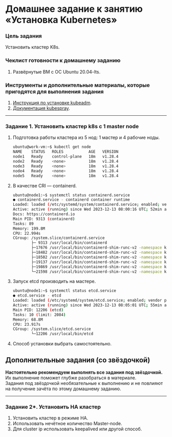 # Домашнее задание к занятию «Установка Kubernetes»

### Цель задания

Установить кластер K8s.

### Чеклист готовности к домашнему заданию

1. Развёрнутые ВМ с ОС Ubuntu 20.04-lts.


### Инструменты и дополнительные материалы, которые пригодятся для выполнения задания

1. [Инструкция по установке kubeadm](https://kubernetes.io/docs/setup/production-environment/tools/kubeadm/create-cluster-kubeadm/).
2. [Документация kubespray](https://kubespray.io/).

-----

### Задание 1. Установить кластер k8s с 1 master node

1. Подготовка работы кластера из 5 нод: 1 мастер и 4 рабочие ноды.
    ```bash
    ubuntu@work-vm:~$ kubectl get node
    NAME    STATUS   ROLES           AGE   VERSION
    node1   Ready    control-plane   18m   v1.28.4
    node2   Ready    <none>          18m   v1.28.4
    node3   Ready    <none>          18m   v1.28.4
    node4   Ready    <none>          18m   v1.28.4
    node5   Ready    <none>          18m   v1.28.4
    ```
2. В качестве CRI — containerd.
    ```bash
    ubuntu@node1:~$ systemctl status containerd.service
    ● containerd.service - containerd container runtime
    Loaded: loaded (/etc/systemd/system/containerd.service; enabled; vendor preset: enabled)
    Active: active (running) since Wed 2023-12-13 08:00:16 UTC; 52min ago
    Docs: https://containerd.io
    Main PID: 9313 (containerd)
    Tasks: 89
    Memory: 199.8M
    CPU: 22.994s
    CGroup: /system.slice/containerd.service
            ├─ 9313 /usr/local/bin/containerd
            ├─17676 /usr/local/bin/containerd-shim-runc-v2 -namespace k8s.io -id 7fc33d31910eba3d089946186933ce9675ee0>
            ├─18482 /usr/local/bin/containerd-shim-runc-v2 -namespace k8s.io -id 481611b1d8337da55be5319ee49947095c607>
            ├─18502 /usr/local/bin/containerd-shim-runc-v2 -namespace k8s.io -id bd3e263b0c51c252bfa7fed103c105d699905>
            ├─19137 /usr/local/bin/containerd-shim-runc-v2 -namespace k8s.io -id 1e180a7546c5888b96a48974a853ac1246a9d>
            ├─19869 /usr/local/bin/containerd-shim-runc-v2 -namespace k8s.io -id cc607de33f8d69138ea431d4678304595e409>
            └─21598 /usr/local/bin/containerd-shim-runc-v2 -namespace k8s.io -id cb66743b9b7d6c04f5a5a91eb3
   ```  
3. Запуск etcd производить на мастере.
    ```bash
    ubuntu@node1:~$ systemctl status etcd.service
    ● etcd.service - etcd
    Loaded: loaded (/etc/systemd/system/etcd.service; enabled; vendor preset: enabled)
    Active: active (running) since Wed 2023-12-13 08:05:01 UTC; 55min ago
    Main PID: 12206 (etcd)
    Tasks: 10 (limit: 2084)
    Memory: 68.8M
    CPU: 23.917s
    CGroup: /system.slice/etcd.service
            └─12206 /usr/local/bin/etcd
    ```
4. Способ установки выбрать самостоятельно.



## Дополнительные задания (со звёздочкой)

**Настоятельно рекомендуем выполнять все задания под звёздочкой.** Их выполнение поможет глубже разобраться в материале.   
Задания под звёздочкой необязательные к выполнению и не повлияют на получение зачёта по этому домашнему заданию. 

------
### Задание 2*. Установить HA кластер

1. Установить кластер в режиме HA.
2. Использовать нечётное количество Master-node.
3. Для cluster ip использовать keepalived или другой способ.

